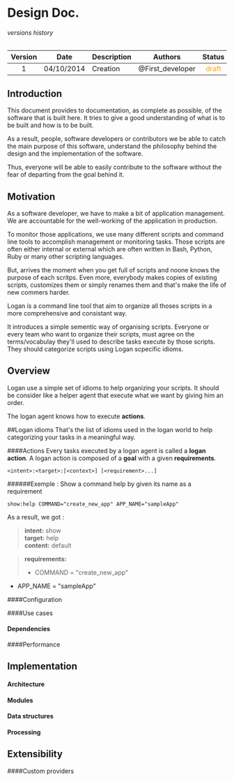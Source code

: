 # Design Doc.



###### versions history 
| Version      | Date			| Description  	| Authors         |Status|
| :---------: | :-------------:| ---------| ----------------|:--:|
| 1            | 04/10/2014    | Creation 		|@First_developer |<span style="color:orange">draft</span>|

<!--| 2            | 04/10/2014    | Creation 		|@First_developer |<span style="color:orange">draft</span>|
-->


## Introduction

This document provides to documentation, as complete as possible, of the software that is built here. It tries to give a good understanding of what is to be built and how is to be built. 

As a result, people, software developers or contributors we be able to catch the main purpose of this software, understand the philosophy behind the design and the implementation of the software. 

Thus, everyone will be able to easily contribute to the software without the fear of departing from the goal behind it.


## Motivation
As a software developer, we have to make a bit of application management. We are accountable for the well-working of the application in production. 

To monitor those applications, we use many different scripts and command line tools to accomplish management  or monitoring tasks. Those scripts are often either internal or external which are often written in Bash, Python, Ruby or many other scripting languages. 

But, arrives the moment when you get full of scripts and noone knows the purpose of each scritps. Even more, everybody makes copies of existing scripts, customizes them or simply renames them and that's make the life of new commers harder.

Logan is a command line tool that aim to organize all thoses scripts in a more comprehensive and consistant way.

It introduces a simple sementic way of organising scripts. Everyone or every team who want to organize their scripts, must agree on the terms/vocabulay they'll used to describe tasks execute by those scripts. They should categorize scripts using Logan scpecific idioms.  

  


## Overview
Logan use a simple set of idioms to help organizing your scripts. It should be consider like a helper agent that execute what we want by giving him an order. 

The logan agent knows how to execute **actions**.

##Logan idioms
That's the list of idioms used in the logan world to help categorizing your tasks in a meaningful way.

####Actions
Every tasks executed by a logan agent is called a **logan action**. A logan action is composed of a **goal** with a given **requirements**.

```
<intent>:<target>:[<context>] [<requirement>...]
``` 

######Exemple : Show a command help by given its name as a requirement
```
show:help COMMAND="create_new_app" APP_NAME="sampleApp"
``` 
As a result, we got : 

>**intent:** show<br>
**target:** help<br>
**content:** default<br>

>**requirements:** <br>
>- COMMAND = "create_new_app"<br> 
 - APP_NAME = "sampleApp"

####Configuration


####Use cases

#### Dependencies

####Performance



## Implementation


#### Architecture  


#### Modules


#### Data structures  


#### Processing  

## Extensibility

####Custom providers



